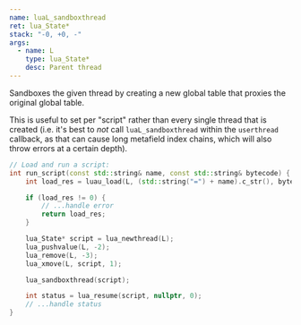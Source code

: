 ```yaml
---
name: luaL_sandboxthread
ret: lua_State*
stack: "-0, +0, -"
args:
  - name: L
    type: lua_State*
    desc: Parent thread
---
```


Sandboxes the given thread by creating a new global table that proxies the original global table.

This is useful to set per "script" rather than every single thread that is created (i.e. it's best to _not_ call `luaL_sandboxthread` within the `userthread` callback, as that can cause long metafield index chains, which will also throw errors at a certain depth).

```cpp title="Example" hl_lines="15"
// Load and run a script:
int run_script(const std::string& name, const std::string& bytecode) {
	int load_res = luau_load(L, (std::string("=") + name).c_str(), bytecode.data(), bytecode.length(), 0);

	if (load_res != 0) {
		// ...handle error
		return load_res;
	}

	lua_State* script = lua_newthread(L);
	lua_pushvalue(L, -2);
	lua_remove(L, -3);
	lua_xmove(L, script, 1);

	lua_sandboxthread(script);

	int status = lua_resume(script, nullptr, 0);
	// ...handle status
}
```
